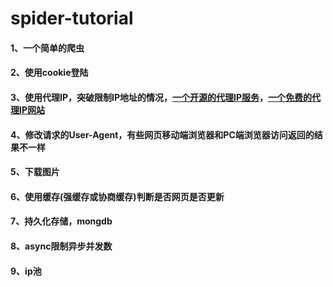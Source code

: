 # spider-tutorial

#### 1、一个简单的爬虫

#### 2、使用cookie登陆

#### 3、使用代理IP，突破限制IP地址的情况，[一个开源的代理IP服务](http://git.oschina.net/virjar/proxyipcenter)，[一个免费的代理IP网站](http://www.goubanjia.com/free/index.shtml)

#### 4、修改请求的User-Agent，有些网页移动端浏览器和PC端浏览器访问返回的结果不一样

#### 5、下载图片

#### 6、使用缓存(强缓存或协商缓存)判断是否网页是否更新

#### 7、持久化存储，mongdb

#### 8、async限制异步并发数

#### 9、ip池

